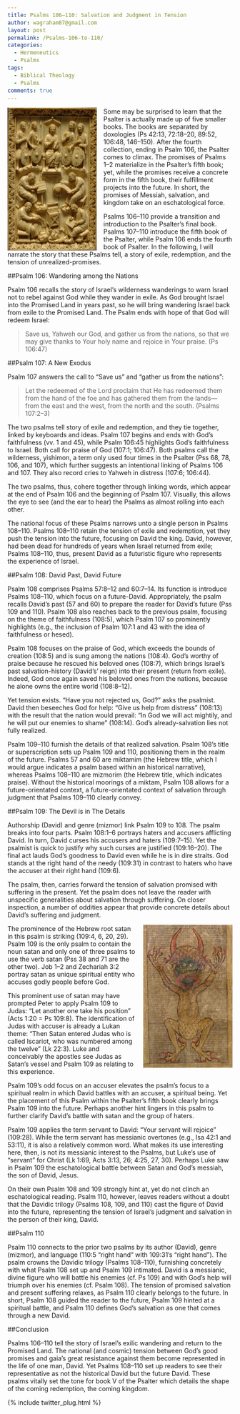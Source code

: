 ```yaml
---
title: Psalms 106–110: Salvation and Judgment in Tension
author: wagraham87@gmail.com
layout: post
permalink: /Psalms-106-to-110/
categories:
  - Hermeneutics
  - Psalms
tags:
  - Biblical Theology
  - Psalms
comments: true
---
```


<img src=/assets/David_Louvre.jpg alt="David" height="320" width="200" ALIGN="Left" img style="margin: 0px 15px 0px 0px"> 

Some may be surprised to learn that the Psalter is actually made up of five smaller books.  The books are separated by doxologies (Ps 42:13, 72:18–20, 89:52, 106:48, 146–150). After the fourth collection, ending in Psalm 106, the Psalter comes to climax. The promises of Psalms 1–2 materialize in the Psalter’s fifth book; yet, while the promises receive a concrete form in the fifth book, their fulfillment projects into the future. In short, the promises of Messiah, salvation, and kingdom take on an eschatological force.  

Psalms 106–110 provide a transition and introduction to the Psalter’s final book. Psalms 107–110 introduce the fifth book of the Psalter, while Psalm 106 ends the fourth book of Psalter. In the following, I will narrate the story that these Psalms tell, a story of exile, redemption, and the tension of unrealized-promises. 

##Psalm 106: Wandering among the Nations

Psalm 106 recalls the story of Israel’s wilderness wanderings to warn Israel not to rebel against God while they wander in exile. As God brought Israel into the Promised Land in years past, so he will bring wandering Israel back from exile to the Promised Land.  The Psalm ends with hope of that God will redeem Israel: 

>Save us, Yahweh our God, 
>and gather us from the nations, 
>so that we may give thanks to Your holy name 
>and rejoice in Your praise. (Ps 106:47)

##Psalm 107: A New Exodus

Psalm 107 answers the call to “Save us” and “gather us from the nations”:

>Let the redeemed of the Lord proclaim 
>that He has redeemed them from the hand of the foe 
>and has gathered them from the lands— 
>from the east and the west, 
>from the north and the south. (Psalms 107:2–3)

The two psalms tell story of exile and redemption, and they tie together, linked by keyboards and ideas. Psalm 107 begins and ends with God’s faithfulness (vv. 1 and 45), while Psalm 106:45 highlights God’s faithfulness to Israel. Both call for praise of God (107:1; 106:47). Both psalms call the wilderness, yishimon, a term only used four times in the Psalter (Pss 68, 78, 106, and 107), which further suggests an intentional linking of Psalms 106 and 107. They also record cries to Yahweh in distress (107:6; 106:44). 

The two psalms, thus, cohere together through linking words, which appear at the end of Psalm 106 and the beginning of Psalm 107. Visually, this allows the eye to see (and the ear to hear) the Psalms as almost rolling into each other.

The national focus of these Psalms narrows unto a single person in Psalms 108–110. Psalms 108–110 retain the tension of exile and redemption, yet they push the tension into the future, focusing on David the king. David, however, had been dead for hundreds of years when Israel returned from exile; Psalms 108–110, thus, present David as a futuristic figure who represents the experience of Israel. 

##Psalm 108: David Past, David Future

Psalm 108 comprises Psalms 57:8–12 and 60:7–14. Its function is introduce Psalms 108–110, which focus on a future-David. Appropriately, the psalm recalls David’s past (57 and 60) to prepare the reader for David’s future (Pss 109 and 110). Psalm 108 also reaches back to the previous psalm, focusing on the theme of faithfulness (108:5), which Psalm 107 so prominently highlights (e.g., the inclusion of Psalm 107:1 and 43 with the idea of faithfulness or hesed).

Psalm 108 focuses on the praise of God, which exceeds the bounds of creation (108:5) and is sung among the nations (108:4). God’s worthy of praise because he rescued his beloved ones (108:7), which brings Israel’s past salvation-history (David’s’ reign) into their present (return from exile). Indeed, God once again saved his beloved ones from the nations, because he alone owns the entire world (108:8–12). 

Yet tension exists. “Have you not rejected us, God?” asks the psalmist. David then beseeches God for help: “Give us help from distress” (108:13) with the result that the nation would prevail: “In God we will act mightily, and he will put our enemies to shame” (108:14). God’s already-salvation lies not fully realized. 

Psalm 109–110 furnish the details of that realized salvation. Psalm 108’s title or superscription sets up Psalm 109 and 110, positioning them in the realm of the future. Psalms 57 and 60 are miktamim (the Hebrew title, which I would argue indicates a psalm based within an historical narrative), whereas Psalms 108–110 are mizmorim (the Hebrew title, which indicates praise). Without the historical moorings of a miktam, Psalm 108 allows for a future-orientated context, a future-orientated context of salvation through judgment that Psalms 109–110 clearly convey.

##Psalm 109: The Devil is in The Details

Authorship (David) and genre (mizmor) link Psalm 109 to 108. The psalm breaks into four parts. Psalm 108:1–6 portrays haters and accusers afflicting David. In turn, David curses his accusers and haters (109:7–15). Yet the psalmist is quick to justify why such curses are justified (109:16–20). The final act lauds God’s goodness to David even while he is in dire straits. God stands at the right hand of the needy (109:31) in contrast to haters who have the accuser at their right hand (109:6). 

The psalm, then, carries forward the tension of salvation promised with suffering in the present. Yet the psalm does not leave the reader with unspecific generalities about salvation through suffering. On closer inspection, a number of oddities appear that provide concrete details about David’s suffering and judgment. 

<img src=/assets/Codex_Gigas_devil.jpg alt="David" height="320" width="200" ALIGN="Right" img style="margin: 0px 0px 0px 15px"> 


The prominence of the Hebrew root satan in this psalm is striking (109:4, 6, 20, 29). Psalm 109 is the only psalm to contain the noun satan and only one of three psalms to use the verb satan (Pss 38 and 71 are the other two). Job 1–2 and Zechariah 3:2 portray satan as unique spiritual entity who accuses godly people before God. 

This prominent use of satan may have prompted Peter to apply Psalm 109 to Judas: “Let another one take his position” (Acts 1:20 = Ps 109:8). The identification of Judas with accuser is already a Lukan theme: “Then Satan entered Judas who is called Iscariot, who was numbered among the twelve” (Lk 22:3). Luke and conceivably the apostles see Judas as Satan’s vessel and Psalm 109 as relating to this experience. 

Psalm 109’s odd focus on an accuser elevates the psalm’s focus to a spiritual realm in which David battles with an accuser, a spiritual being. Yet the placement of this Psalm within the Psalter’s fifth book clearly brings Psalm 109 into the future. Perhaps another hint lingers in this psalm to further clarify David’s battle with satan and the group of haters. 

Psalm 109 applies the term servant to David: “Your servant will rejoice” (109:28). While the term servant has messianic overtones (e.g., Isa 42:1 and 53:11), it is also a relatively common word. What makes its use interesting here, then, is not its messianic interest to the Psalms, but Luke’s use of “servant” for Christ (Lk 1:69, Acts 3:13, 26; 4:25, 27, 30). Perhaps Luke saw in Psalm 109 the eschatological battle between Satan and God’s messiah, the son of David, Jesus. 

On their own Psalm 108 and 109 strongly hint at, yet do not clinch an eschatological reading. Psalm 110, however, leaves readers without a doubt that the Davidic trilogy (Psalms 108, 109, and 110) cast the figure of David into the future, representing the tension of Israel’s judgment and salvation in the person of their king, David. 

##Psalm 110

Psalm 110 connects to the prior two psalms by its author (David), genre (mizmor), and language (110:5 “right hand” with 109:31’s “right hand”). The psalm crowns the Davidic trilogy (Psalms 108–110), furnishing concretely with what Psalm 108 set up and Psalm 109 intimated. David is a messianic, divine figure who will battle his enemies (cf. Ps 109) and with God’s help will triumph over his enemies (cf. Psalm 108). The tension of promised salvation and present suffering relaxes, as Psalm 110 clearly belongs to the future. In short, Psalm 108 guided the reader to the future, Psalm 109 hinted at a spiritual battle, and Psalm 110 defines God’s salvation as one that comes through a new David. 

##Conclusion

Psalms 106–110 tell the story of Israel’s exilic wandering and return to the Promised Land. The national (and cosmic) tension between God’s good promises and gaia’s great resistance against them become represented in the life of one man, David. Yet Psalms 108–110 set up readers to see their representative as not the historical David but the future David. These psalms vitally set the tone for book V of the Psalter which details the shape of the coming redemption, the coming kingdom. 






{% include twitter_plug.html %}   